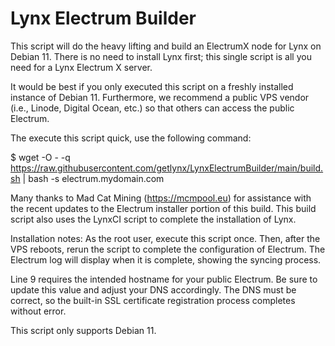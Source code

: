 # Lynx Electrum Builder
This script will do the heavy lifting and build an ElectrumX node for Lynx on Debian 11. There is no need to install Lynx first; this single script is all you need for a Lynx Electrum X server.

It would be best if you only executed this script on a freshly installed instance of Debian 11. Furthermore, we recommend a public VPS vendor (i.e., Linode, Digital Ocean, etc.) so that others can access the public Electrum.

The execute this script quick, use the following command:

$ wget -O - -q https://raw.githubusercontent.com/getlynx/LynxElectrumBuilder/main/build.sh | bash -s electrum.mydomain.com

Many thanks to Mad Cat Mining (https://mcmpool.eu) for assistance with the recent updates to the Electrum installer portion of this build. This build script also uses the LynxCI script to complete the installation of Lynx. 

Installation notes: As the root user, execute this script once. Then, after the VPS reboots, rerun the script to complete the configuration of Electrum. The Electrum log will display when it is complete, showing the syncing process.

Line 9 requires the intended hostname for your public Electrum. Be sure to update this value and adjust your DNS accordingly. The DNS must be correct, so the built-in SSL certificate registration process completes without error.

This script only supports Debian 11.
